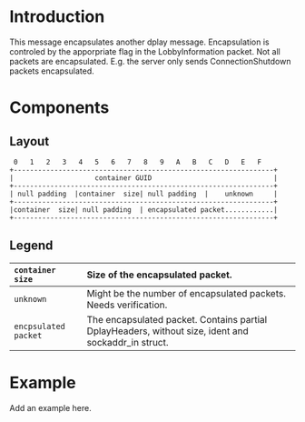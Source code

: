 # Introduction #

This message encapsulates another dplay message. Encapsulation is controled by the apporpriate flag in the
LobbyInformation packet. Not all packets are encapsulated. E.g. the server only sends ConnectionShutdown packets encapsulated.

# Components #

## Layout ##

```
 0   1   2   3   4   5   6   7   8   9   A   B   C   D   E   F
+----------------------------------------------------------------+
|                    container GUID                              |
+----------------------------------------------------------------+
| null padding  |container  size| null padding  |    unknown     |
+----------------------------------------------------------------+
|container  size| null padding  | encapsulated packet............|
+----------------------------------------------------------------+
```

## Legend ##

| `container size`     | Size of the encapsulated packet. |
|:---------------------|:---------------------------------|
| `unknown`            | Might be the number of encapsulated packets. Needs verification. |
| `encpsulated packet` | The encapsulated packet. Contains partial DplayHeaders, without size, ident and sockaddr\_in struct.|

# Example #
Add an example here.